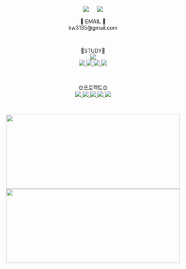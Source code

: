 <!-- 헤더 
<p align="center">
<img src="https://capsule-render.vercel.app/api?type=waving&color=gradient&width=100%&height=400&text=Welcome&desc=Taemin's%20Git%20Hub%20Profile&animation=fadeIn&descAlign=55" width="100%"/>
</p>-->

<!-- 뱃지 -->
<p align="center">
<a href="https://wise-nigella-dd7.notion.site/STUDY-beef12d6a34346aaafa943cf2b3ef773" target="_blank"><img src="https://img.shields.io/badge/STUDY-FFFFFF?style=social&logo=Notion&logoColor=000000"/></a> 
&emsp;
<a href="https://stackshare.io/imtaemin/my-stack" target="_blank">
<img src="https://img.shields.io/badge/Tech--Stack-0690FA?style=flat-square&logo=StackShare&logoColor=FFFFFF"/>
</a>
</p>

<!-- 내용-->
<p align="center">
📧 EMAIL 📧<br/>
kw3135@gmail.com
</p> 
<br/>

<p align="center">
📝STUDY📝
<br/>
<a href="https://wise-nigella-dd7.notion.site/3c7524b771594041b6fff7867e6aea14" target="_blank"><img src="https://img.shields.io/badge/알고리즘-FFFFFF?style=social&logo=Notion&logoColor=000000"/></a> 
<br/>

<a href="https://github.com/ImTaemin/JPA_Programming">
    <img src="https://github-readme-stats.vercel.app/api/pin/?username=ImTaemin&repo=JPA_Programming&show_owner=true"/>
</a>
<a href="https://github.com/ImTaemin/TheArtOfReact">
    <img src="https://github-readme-stats.vercel.app/api/pin/?username=ImTaemin&repo=TheArtOfReact&show_owner=true"/>
</a>
<a href="https://github.com/ImTaemin/LearningJS">
    <img src="https://github-readme-stats.vercel.app/api/pin/?username=ImTaemin&repo=LearningJS&show_owner=true"/>
</a>
<a href="https://github.com/ImTaemin/SpringFramework">
    <img src="https://github-readme-stats.vercel.app/api/pin/?username=ImTaemin&repo=SpringFramework&show_owner=true"/>
</a>
</p>
<br>


<p align="center">
🌞프로젝트🌞
<br/>
<a href="https://github.com/ImTaemin/flow">
    <img src="https://github-readme-stats.vercel.app/api/pin/?username=ImTaemin&repo=flow&show_owner=true"/>
</a>
<a href="https://github.com/ImTaemin/MyShop">
    <img src="https://github-readme-stats.vercel.app/api/pin/?username=ImTaemin&repo=MyShop&show_owner=true"/>
</a>
<a href="https://github.com/ImTaemin/boardserver">
    <img src="https://github-readme-stats.vercel.app/api/pin/?username=ImTaemin&repo=boardserver&show_owner=true"/>
</a>
<a href="https://github.com/ImTaemin/Stay">
    <img src="https://github-readme-stats.vercel.app/api/pin/?username=ImTaemin&repo=Stay&show_owner=true"/>
</a>
<a href="https://github.com/ImTaemin/Semi_BookStore">
    <img src="https://github-readme-stats.vercel.app/api/pin/?username=ImTaemin&repo=Semi_BookStore&show_owner=true"/>
</a>
</p>
<br/>

<!-- Stats -->
<p align="center">
<img src="https://github-readme-stats.vercel.app/api?username=ImTaemin&show_icons=true&theme=radical" width="470px" height="200"/>
<img src="https://github-readme-stats.vercel.app/api/top-langs/?username=ImTaemin&layout=compact" width="470px" height="200"/>
</p>
